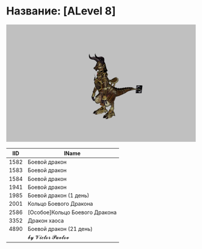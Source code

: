 # Название: [ALevel 8]

![t00007.png](t00007.png)

| IID | IName               |
|-----|---------------------|
| 1582 | Боевой дракон |
| 1583 | Боевой дракон |
| 1584 | Боевой дракон |
| 1941 | Боевой дракон |
| 1985 | Боевой дракон (1 день) |
| 2001 | Кольцо Боевого Дракона |
| 2586 | [Особое]Кольцо Боевого Дракона |
| 3352 | Дракон хаоса |
| 4890 | Боевой дракон (21 день) |
|     | 𝓫𝔂 𝓥𝓲𝓬𝓽𝓸𝓻 𝓟𝓪𝓿𝓵𝓸𝓿   |